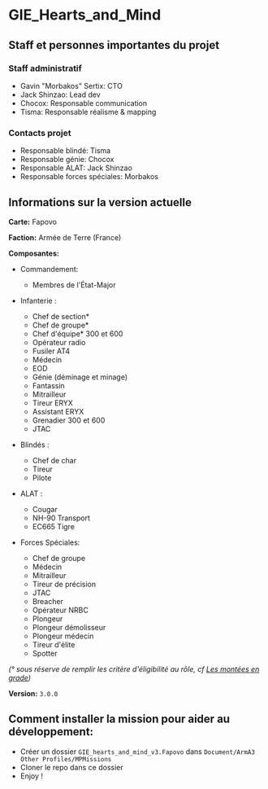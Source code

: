 # GIE_Hearts_and_Mind

## Staff et personnes importantes du projet

### Staff administratif
* Gavin "Morbakos" Sertix: CTO
* Jack Shinzao: Lead dev
* Chocox: Responsable communication
* Tisma: Responsable réalisme & mapping

### Contacts projet
* Responsable blindé: Tisma
* Responsable génie: Chocox
* Responsable ALAT: Jack Shinzao
* Responsable forces spéciales: Morbakos

## Informations sur la version actuelle

**Carte:** Fapovo

**Faction:** Armée de Terre (France)

**Composantes:**

* Commandement:
  - Membres de l'État-Major

* Infanterie :
  - Chef de section*
  - Chef de groupe*
  - Chef d'équipe* 300 et 600
  - Opérateur radio
  - Fusiler AT4
  - Médecin
  - EOD
  - Génie (déminage et minage)
  - Fantassin
  - Mitrailleur
  - Tireur ERYX
  - Assistant ERYX
  - Grenadier 300 et 600
  - JTAC

* Blindés :
  - Chef de char
  - Tireur
  - Pilote

* ALAT :
  - Cougar
  - NH-90 Transport
  - EC665 Tigre

* Forces Spéciales:
  - Chef de groupe
  - Médecin
  - Mitrailleur
  - Tireur de précision
  - JTAC
  - Breacher
  - Opérateur NRBC
  - Plongeur 
  - Plongeur démolisseur
  - Plongeur médecin
  - Tireur d'élite
  - Spotter

 *(° sous réserve de remplir les critère d'éligibilité au rôle, cf [Les montées en grade](tbd))*

**Version:** `3.0.0`

## Comment installer la mission pour aider au développement:
* Créer un dossier `GIE_hearts_and_mind_v3.Fapovo` dans `Document/ArmA3 Other Profiles/MPMissions`
* Cloner le repo dans ce dossier
* Enjoy !
